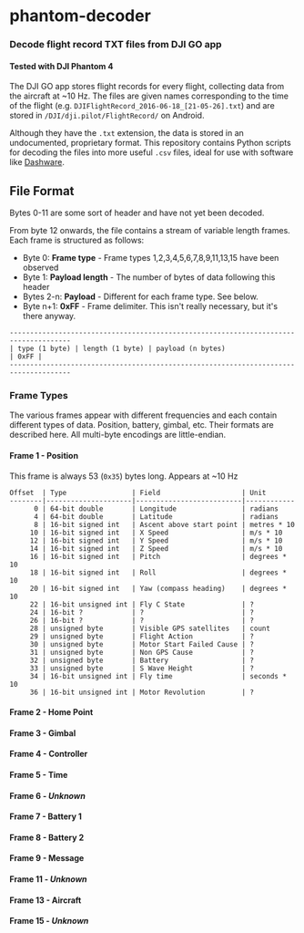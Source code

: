 # phantom-decoder

### Decode flight record TXT files from DJI GO app
#### Tested with DJI Phantom 4

The DJI GO app stores flight records for every flight, collecting data from the aircraft at ~10 Hz. 
The files are given names corresponding to the time of the flight (e.g. `DJIFlightRecord_2016-06-18_[21-05-26].txt`) 
and are stored in `/DJI/dji.pilot/FlightRecord/` on Android.

Although they have the `.txt` extension, the data is stored in an undocumented, proprietary format. This repository 
contains Python scripts for decoding the files into more useful `.csv` files, ideal for use with software like [Dashware](http://www.dashware.net/).

## File Format

Bytes 0-11 are some sort of header and have not yet been decoded.

From byte 12 onwards, the file contains a stream of variable length frames. Each frame is structured as follows:

* Byte 0: **Frame type** - Frame types 1,2,3,4,5,6,7,8,9,11,13,15 have been observed
* Byte 1: **Payload length** - The number of bytes of data following this header
* Bytes 2-n: **Payload** - Different for each frame type. See below.
* Byte n+1: **0xFF** - Frame delimiter. This isn't really necessary, but it's there anyway.

```
-------------------------------------------------------------------------------------
| type (1 byte) | length (1 byte) | payload (n bytes)                        | 0xFF |
-------------------------------------------------------------------------------------
```


### Frame Types

The various frames appear with different frequencies and each contain different types of data. Position, battery, gimbal, etc. 
Their formats are described here. All multi-byte encodings are little-endian.

#### Frame 1 - **Position**

This frame is always 53 (`0x35`) bytes long. Appears at ~10 Hz

```
Offset  | Type                | Field                    | Unit
--------|---------------------|--------------------------|------------
      0 | 64-bit double       | Longitude                | radians
      4 | 64-bit double       | Latitude                 | radians
      8 | 16-bit signed int   | Ascent above start point | metres * 10
     10 | 16-bit signed int   | X Speed                  | m/s * 10
     12 | 16-bit signed int   | Y Speed                  | m/s * 10
     14 | 16-bit signed int   | Z Speed                  | m/s * 10
     16 | 16-bit signed int   | Pitch                    | degrees * 10
     18 | 16-bit signed int   | Roll                     | degrees * 10
     20 | 16-bit signed int   | Yaw (compass heading)    | degrees * 10
     22 | 16-bit unsigned int | Fly C State              | ?
     24 | 16-bit ?            | ?                        | ?
     26 | 16-bit ?            | ?                        | ?
     28 | unsigned byte       | Visible GPS satellites   | count
     29 | unsigned byte       | Flight Action            | ?
     30 | unsigned byte       | Motor Start Failed Cause | ?
     31 | unsigned byte       | Non GPS Cause            | ?
     32 | unsigned byte       | Battery                  | ?
     33 | unsigned byte       | S Wave Height            | ?
     34 | 16-bit unsigned int | Fly time                 | seconds * 10
     36 | 16-bit unsigned int | Motor Revolution         | ?
```

#### Frame 2 - **Home Point**

#### Frame 3 - **Gimbal**

#### Frame 4 - **Controller**

#### Frame 5 - **Time**

#### Frame 6 - *Unknown*

#### Frame 7 - **Battery 1**

#### Frame 8 - **Battery 2**

#### Frame 9 - **Message**

#### Frame 11 - *Unknown*

#### Frame 13 - **Aircraft**

#### Frame 15 - *Unknown*
